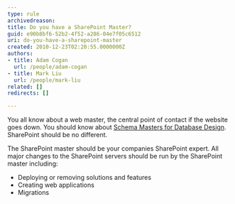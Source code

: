 ```yaml
---
type: rule
archivedreason: 
title: Do you have a SharePoint Master?
guid: e90b8bf6-52b2-4f52-a286-04e7f05c6512
uri: do-you-have-a-sharepoint-master
created: 2010-12-23T02:20:55.0000000Z
authors:
- title: Adam Cogan
  url: /people/adam-cogan
- title: Mark Liu
  url: /people/mark-liu
related: []
redirects: []

---
```


You all know about a web master, the central point of contact if the website goes down. You should know about [Schema Masters for Database Design](/have-a-schema-master). SharePoint should be no different.

The SharePoint master should be your companies SharePoint expert. All major changes to the SharePoint servers should be run by the SharePoint master including:

<!--endintro-->

* Deploying or removing solutions and features
* Creating web applications
* Migrations
